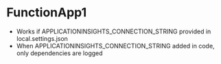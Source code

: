 # FunctionApp1

- Works if APPLICATIONINSIGHTS_CONNECTION_STRING provided in local.settings.json
- When APPLICATIONINSIGHTS_CONNECTION_STRING added in code, only dependencies are logged